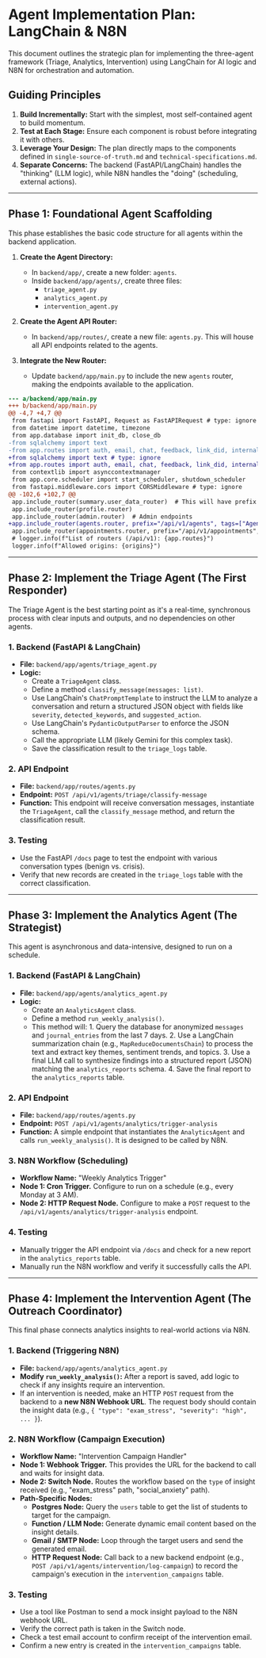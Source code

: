 # Agent Implementation Plan: LangChain & N8N

This document outlines the strategic plan for implementing the three-agent framework (Triage, Analytics, Intervention) using LangChain for AI logic and N8N for orchestration and automation.

## Guiding Principles

1. **Build Incrementally:** Start with the simplest, most self-contained agent to build momentum.
2. **Test at Each Stage:** Ensure each component is robust before integrating it with others.
3. **Leverage Your Design:** The plan directly maps to the components defined in `single-source-of-truth.md` and `technical-specifications.md`.
4. **Separate Concerns:** The backend (FastAPI/LangChain) handles the "thinking" (LLM logic), while N8N handles the "doing" (scheduling, external actions).

---

## Phase 1: Foundational Agent Scaffolding

This phase establishes the basic code structure for all agents within the backend application.

1. **Create the Agent Directory:**
    * In `backend/app/`, create a new folder: `agents`.
    * Inside `backend/app/agents/`, create three files:
        * `triage_agent.py`
        * `analytics_agent.py`
        * `intervention_agent.py`

2. **Create the Agent API Router:**
    * In `backend/app/routes/`, create a new file: `agents.py`. This will house all API endpoints related to the agents.

3. **Integrate the New Router:**
    * Update `backend/app/main.py` to include the new `agents` router, making the endpoints available to the application.

```diff
--- a/backend/app/main.py
+++ b/backend/app/main.py
@@ -4,7 +4,7 @@
 from fastapi import FastAPI, Request as FastAPIRequest # type: ignore
 from datetime import datetime, timezone
 from app.database import init_db, close_db
-from sqlalchemy import text
-from app.routes import auth, email, chat, feedback, link_did, internal, journal, journal_prompts, summary, profile, session_events, appointments, admin
+from sqlalchemy import text # type: ignore
+from app.routes import auth, email, chat, feedback, link_did, internal, journal, journal_prompts, summary, profile, session_events, appointments, admin, agents
 from contextlib import asynccontextmanager
 from app.core.scheduler import start_scheduler, shutdown_scheduler
 from fastapi.middleware.cors import CORSMiddleware # type: ignore
@@ -102,6 +102,7 @@
 app.include_router(summary.user_data_router)  # This will have prefix /api/v1/user
 app.include_router(profile.router)
 app.include_router(admin.router)  # Admin endpoints
+app.include_router(agents.router, prefix="/api/v1/agents", tags=["Agents"]) # Agent endpoints
 app.include_router(appointments.router, prefix="/api/v1/appointments", tags=["Appointments"])
 # logger.info(f"List of routers (/api/v1): {app.routes}")
 logger.info(f"Allowed origins: {origins}")
```

---

## Phase 2: Implement the Triage Agent (The First Responder)

The Triage Agent is the best starting point as it's a real-time, synchronous process with clear inputs and outputs, and no dependencies on other agents.

### 1. Backend (FastAPI & LangChain)

* **File:** `backend/app/agents/triage_agent.py`
* **Logic:**
  * Create a `TriageAgent` class.
  * Define a method `classify_message(messages: list)`.
  * Use LangChain's `ChatPromptTemplate` to instruct the LLM to analyze a conversation and return a structured JSON object with fields like `severity`, `detected_keywords`, and `suggested_action`.
  * Use LangChain's `PydanticOutputParser` to enforce the JSON schema.
  * Call the appropriate LLM (likely Gemini for this complex task).
  * Save the classification result to the `triage_logs` table.

### 2. API Endpoint

* **File:** `backend/app/routes/agents.py`
* **Endpoint:** `POST /api/v1/agents/triage/classify-message`
* **Function:** This endpoint will receive conversation messages, instantiate the `TriageAgent`, call the `classify_message` method, and return the classification result.

### 3. Testing

* Use the FastAPI `/docs` page to test the endpoint with various conversation types (benign vs. crisis).
* Verify that new records are created in the `triage_logs` table with the correct classification.

---

## Phase 3: Implement the Analytics Agent (The Strategist)

This agent is asynchronous and data-intensive, designed to run on a schedule.

### 1. Backend (FastAPI & LangChain)

* **File:** `backend/app/agents/analytics_agent.py`
* **Logic:**
  * Create an `AnalyticsAgent` class.
  * Define a method `run_weekly_analysis()`.
  * This method will:
        1. Query the database for anonymized `messages` and `journal_entries` from the last 7 days.
        2. Use a LangChain summarization chain (e.g., `MapReduceDocumentsChain`) to process the text and extract key themes, sentiment trends, and topics.
        3. Use a final LLM call to synthesize findings into a structured report (JSON) matching the `analytics_reports` schema.
        4. Save the final report to the `analytics_reports` table.

### 2. API Endpoint

* **File:** `backend/app/routes/agents.py`
* **Endpoint:** `POST /api/v1/agents/analytics/trigger-analysis`
* **Function:** A simple endpoint that instantiates the `AnalyticsAgent` and calls `run_weekly_analysis()`. It is designed to be called by N8N.

### 3. N8N Workflow (Scheduling)

* **Workflow Name:** "Weekly Analytics Trigger"
* **Node 1: Cron Trigger.** Configure to run on a schedule (e.g., every Monday at 3 AM).
* **Node 2: HTTP Request Node.** Configure to make a `POST` request to the `/api/v1/agents/analytics/trigger-analysis` endpoint.

### 4. Testing

* Manually trigger the API endpoint via `/docs` and check for a new report in the `analytics_reports` table.
* Manually run the N8N workflow and verify it successfully calls the API.

---

## Phase 4: Implement the Intervention Agent (The Outreach Coordinator)

This final phase connects analytics insights to real-world actions via N8N.

### 1. Backend (Triggering N8N)

* **File:** `backend/app/agents/analytics_agent.py`
* **Modify `run_weekly_analysis()`:** After a report is saved, add logic to check if any insights require an intervention.
* If an intervention is needed, make an HTTP `POST` request from the backend to a **new N8N Webhook URL**. The request body should contain the insight data (e.g., `{ "type": "exam_stress", "severity": "high", ... }`).

### 2. N8N Workflow (Campaign Execution)

* **Workflow Name:** "Intervention Campaign Handler"
* **Node 1: Webhook Trigger.** This provides the URL for the backend to call and waits for insight data.
* **Node 2: Switch Node.** Routes the workflow based on the `type` of insight received (e.g., "exam_stress" path, "social_anxiety" path).
* **Path-Specific Nodes:**
  * **Postgres Node:** Query the `users` table to get the list of students to target for the campaign.
  * **Function / LLM Node:** Generate dynamic email content based on the insight details.
  * **Gmail / SMTP Node:** Loop through the target users and send the generated email.
  * **HTTP Request Node:** Call back to a new backend endpoint (e.g., `POST /api/v1/agents/intervention/log-campaign`) to record the campaign's execution in the `intervention_campaigns` table.

### 3. Testing

* Use a tool like Postman to send a mock insight payload to the N8N webhook URL.
* Verify the correct path is taken in the Switch node.
* Check a test email account to confirm receipt of the intervention email.
* Confirm a new entry is created in the `intervention_campaigns` table.
